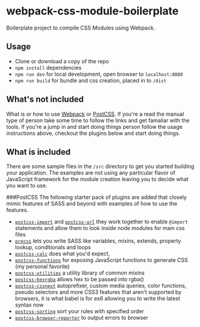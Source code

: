 # webpack-css-module-boilerplate
Boilerplate project to compile CSS Modules using Webpack.


## Usage
- Clone or download a copy of the repo
- `npm install` dependencies
- `npm run dev` for local development, open browser to `localhost:8080`
- `npm run build` for bundle and css creation, placed in to `/dist`


## What's not included
What is or how to use [Webpack](https://webpack.github.io/docs/) or [PostCSS](http://postcss.org/). If you're a read the manual type of person take some time to follow the links and get famaliar with the tools. If you're a jump in and start doing things person follow the usage instructions above, checkout the plugins below and start doing things.

## What is included
There are some sample files in the `/src` directory to get you started building your application. The examples are not using any particular flavor of JavaScript framework for the module creation leaving you to decide what you want to use. 

###PostCSS
The following starter pack of plugins are added that closely mimic features of SASS and beyond with examples of how to use the features.

- [`postcss-import`](https://github.com/postcss/postcss-import) and [`postcss-url`](https://github.com/postcss/postcss-url) they work together to enable `@import` statements and allow them to look inside node modules for main css files
- [`precss`](https://github.com/jonathantneal/precss) lets you write SASS like variables, mixins, extends, property lookup, conditionals and loops 
- [`postcss-calc`](https://github.com/postcss/postcss-calc) does what you'd expect, 
- [`postcss-functions`](https://github.com/andyjansson/postcss-functions) for exposing JavaScript functions to generate CSS (my personal favorite)
- [`postcss-utilities`](https://github.com/ismamz/postcss-utilities) a utility library of common mixins
- [`postcss-hexrgba`](https://github.com/seaneking/postcss-hexrgba) allows hex to be passed into rgba() 
- [`postcss-cssnext`](https://github.com/MoOx/postcss-cssnext) autoprefixer, custom media queries, color functions, pseudo selectors and more CSS3 features that aren't supported by browsers, it is what babel is for es6 allowing you to write the latest syntax now
- [`postcss-sorting`](https://github.com/hudochenkov/postcss-sorting) sort your rules with specified order
- [`postcss-browser-reporter`](https://github.com/postcss/postcss-browser-reporter) to output errors to browser
